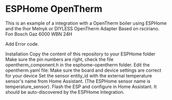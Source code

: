 # ESPHome OpenTherm

This is an example of a integration with a OpenTherm boiler using ESPHome and the Ihor Melnyk or DIYLESS OpenTherm Adapter
Based on rsciriano. Fon Bosch Gaz 6000 WBN 24H

Add Error code.

Installation
Copy the content of this repository to your ESPHome folder
Make sure the pin numbers are right, check the file opentherm_component.h in the esphome-opentherm folder.
Edit the opentherm.yaml file:
Make sure the board and device settings are correct for your device
Set the sensor entity_id with the external temperature sensor's name from Home Assistant. (The ESPHome sensor name is temperature_sensor).
Flash the ESP and configure in Home Assistant. It should be auto-discovered by the ESPHome Integration.
